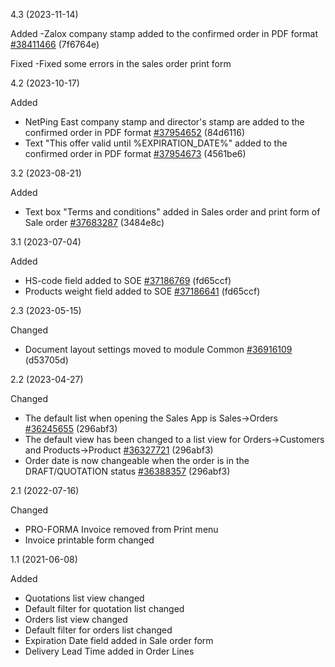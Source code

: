 4.3 (2023-11-14)

Added
-Zalox company stamp added to the confirmed order in PDF format [#38411466](https://netping.teamwork.com/#/tasks/38411466) (7f6764e)

Fixed
-Fixed some errors in the sales order print form

4.2 (2023-10-17)

Added
- NetPing East company stamp and director's stamp are added to the confirmed order in PDF format [#37954652](https://netping.teamwork.com/#/tasks/37954652) (84d6116)
- Text "This offer valid until %EXPIRATION_DATE%" added to the confirmed order in PDF format [#37954673](https://netping.teamwork.com/#/tasks/37954673) (4561be6)

3.2 (2023-08-21)

Added
- Text box "Terms and conditions" added in Sales order and print form of Sale order [#37683287](https://netping.teamwork.com/#/tasks/37683287) (3484e8c)
  
3.1 (2023-07-04)

Added
- HS-code field added to SOE [#37186769](https://netping.teamwork.com/#/tasks/37186769) (fd65ccf)
- Products weight field added to SOE [#37186641](https://netping.teamwork.com/#/tasks/37186641) (fd65ccf)

2.3 (2023-05-15)

Changed
- Document layout settings moved to module Common [#36916109](https://netping.teamwork.com/#/tasks/36916109) (d53705d)

2.2 (2023-04-27)

Changed
- The default list when opening the Sales App is Sales->Orders [#36245655](https://netping.teamwork.com/#/tasks/36245655) (296abf3)
- The default view has been changed to a list view for Orders->Customers and Products->Product [#36327721](https://netping.teamwork.com/#/tasks/36327721) (296abf3)
- Order date is now changeable when the order is in the DRAFT/QUOTATION status [#36388357](https://netping.teamwork.com/#/tasks/36388357) (296abf3)


2.1 (2022-07-16)

Changed
- PRO-FORMA Invoice removed from Print menu
- Invoice printable form changed


1.1 (2021-06-08)

Added 
- Quotations list view changed
- Default filter for quotation list changed
- Orders list view changed
- Default filter for orders list changed
- Expiration Date field added in Sale order form
- Delivery Lead Time added in Order Lines
